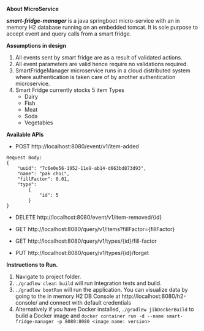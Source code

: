 **About MicroService**

**_smart-fridge-manager_** is a java springboot micro-service with an in memory H2 database running on an embedded tomcat.
It is sole purpose to accept event and query calls from a smart fridge.

**Assumptions in design**
1) All events sent by smart fridge are as a result of validated actions.
2) All event parameters are valid hence require no validations required. 
3) SmartFridgeManager microservice runs in a cloud distributed system where authentication is taken care of by another authentication microservice.
4) Smart Fridge currently stocks 5 item Types
    - Dairy
    - Fish
    - Meat
    - Soda
    - Vegetables

**Available APIs**
* POST http://localhost:8080/event/v1/item-added
```
Request Body:
{
	"uuid": "7c6e0e56-1952-11e9-ab14-d663bd873d93",
	"name": "pak choi",
	"fillFactor": 0.01,
	"type": 
		{
			"id": 5
		}
}
```

* DELETE http://localhost:8080/event/v1/item-removed/{id}

* GET http://localhost:8080/query/v1/items?fillFactor={fillFactor}

* GET http://localhost:8080/query/v1/types/{id}/fill-factor

* PUT http://localhost:8080/query/v1/types/{id}/forget

**Instructions to Run.**
1) Navigate to project folder. 
2) `./gradlew clean build` will run Integration tests and build.
3) `./gradlew bootRun` will run the application.
You can visualize data by going to the in memory H2 DB Console at http://localhost:8080/h2-console/ and connect with default credentials
4) Alternatively if you have Docker installed, `./gradlew jibDockerBuild` to build a Docker image and `docker container run -d --name smart-fridge-manager -p 8080:8080 <image name: version>`

